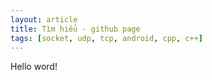 ```yaml
---
layout: article
title: Tìm hiểu - github page
tags: [socket, udp, tcp, android, cpp, c++]
---
```

Hello word!